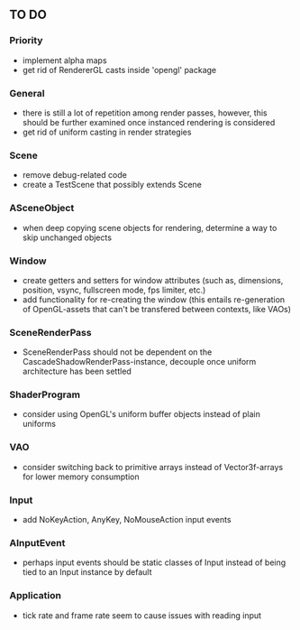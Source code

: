 ## TO DO

### Priority
- implement alpha maps
- get rid of RendererGL casts inside 'opengl' package

### General
- there is still a lot of repetition among render passes, however, this should be further examined once instanced rendering is considered
- get rid of uniform casting in render strategies

### Scene
- remove debug-related code
- create a TestScene that possibly extends Scene

### ASceneObject
- when deep copying scene objects for rendering, determine a way to skip unchanged objects

### Window
- create getters and setters for window attributes (such as, dimensions, position, vsync, fullscreen mode, fps limiter, etc.)
- add functionality for re-creating the window (this entails re-generation of OpenGL-assets that can't be transfered between contexts, like VAOs)

### SceneRenderPass
- SceneRenderPass should not be dependent on the CascadeShadowRenderPass-instance, decouple once uniform architecture has been settled

### ShaderProgram
- consider using OpenGL's uniform buffer objects instead of plain uniforms

### VAO
- consider switching back to primitive arrays instead of Vector3f-arrays for lower memory consumption

### Input
- add NoKeyAction, AnyKey, NoMouseAction input events

### AInputEvent
- perhaps input events should be static classes of Input instead of being tied to an Input instance by default

### Application
- tick rate and frame rate seem to cause issues with reading input
